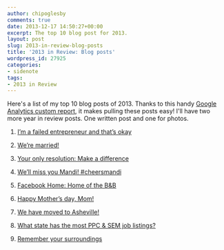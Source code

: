 ```yaml
---
author: chipoglesby
comments: true
date: 2013-12-17 14:50:27+00:00
excerpt: The top 10 blog post for 2013.
layout: post
slug: 2013-in-review-blog-posts
title: '2013 in Review: Blog posts'
wordpress_id: 27925
categories:
- sidenote
tags:
- 2013 in Review
---
```


Here's a list of my top 10 blog posts of 2013. Thanks to this handy [Google Analytics custom report](https://www.google.com/analytics/web/template?uid=0OGsQSGMSHKg1t70lVsjXg), it makes pulling these posts easy! I'll have two more year in review posts. One written post and one for photos.[
](http://www.chipoglesby.com/2013/01/in-memory-of-rick-stilwell/)



	
  1. [I’m a failed entrepreneur and that’s okay](http://www.chipoglesby.com/2013/01/in-memory-of-rick-stilwell/)

	
  2. [We’re married!](http://www.chipoglesby.com/2013/01/in-memory-of-rick-stilwell/)

	
  3. [Your only resolution: Make a difference](http://www.chipoglesby.com/2013/01/in-memory-of-rick-stilwell/)

	
  4. [We’ll miss you Mandi! #cheersmandi](http://www.chipoglesby.com/2013/01/in-memory-of-rick-stilwell/)

	
  5. [Facebook Home: Home of the B&B](http://www.chipoglesby.com/2013/01/in-memory-of-rick-stilwell/)

	
  6. [Happy Mother’s day, Mom!](http://www.chipoglesby.com/2013/01/in-memory-of-rick-stilwell/)

	
  7. [We have moved to Asheville!](http://www.chipoglesby.com/2013/01/in-memory-of-rick-stilwell/)

	
  8. [What state has the most PPC & SEM job listings?](http://www.chipoglesby.com/2013/01/in-memory-of-rick-stilwell/)

	
  9. [Remember your surroundings](http://www.chipoglesby.com/2013/03/remember-your-surroundings/)



